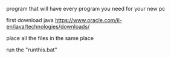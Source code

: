 program that will have every program you need for your new pc

first download java https://www.oracle.com/il-en/java/technologies/downloads/

place all the files in the same place 

run the "runthis.bat" 
